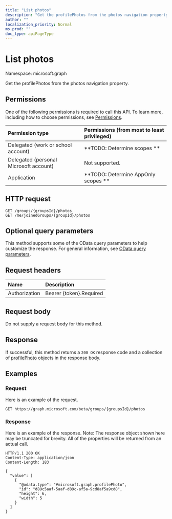 ```yaml
---
title: "List photos"
description: "Get the profilePhotos from the photos navigation property."
author: ""
localization_priority: Normal
ms.prod: ""
doc_type: apiPageType
---
```


# List photos

Namespace: microsoft.graph

Get the profilePhotos from the photos navigation property.

## Permissions
One of the following permissions is required to call this API. To learn more, including how to choose permissions, see [Permissions](/concepts/permissions-reference.md).

|Permission type|Permissions (from most to least privileged)|
|:---|:---|
|Delegated (work or school account)|**TODO: Determine scopes **|
|Delegated (personal Microsoft account)|Not supported.|
|Application|**TODO: Determine AppOnly scopes **|

## HTTP request
<!-- {
  "blockType": "ignored"
}
-->
``` http
GET /groups/{groupsId}/photos
GET /me/joinedGroups/{groupId}/photos
```

## Optional query parameters
This method supports some of the OData query parameters to help customize the response. For general information, see [OData query parameters](/graph/query-parameters).

## Request headers
|Name|Description|
|:---|:---|
|Authorization|Bearer {token}.Required|

## Request body
Do not supply a request body for this method.

## Response
If successful, this method returns a `200 OK` response code and a collection of [profilePhoto](../resources/profilephoto.md) objects in the response body.

## Examples

### Request
Here is an example of the request.
<!-- {
  "blockType": "request",
  "name": "get_profilephoto"
}
-->
``` http
GET https://graph.microsoft.com/beta/groups/{groupsId}/photos
```

### Response
Here is an example of the response. Note: The response object shown here may be truncated for brevity. All of the properties will be returned from an actual call.
<!-- {
  "blockType": "response",
  "truncated": true,
  "@odata.type": "collection(microsoft.graph.profilephoto)"
}
-->
``` http
HTTP/1.1 200 OK
Content-Type: application/json
Content-Length: 183

{
  "value": [
    {
      "@odata.type": "#microsoft.graph.profilePhoto",
      "id": "d89c5aaf-5aaf-d89c-af5a-9cd8af5a9cd8",
      "height": 6,
      "width": 5
    }
  ]
}
```

